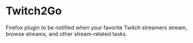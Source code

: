Twitch2Go
=========

Firefox plugin to be notified when your favorite Twitch streamers stream, browse streams, and other stream-related tasks.
